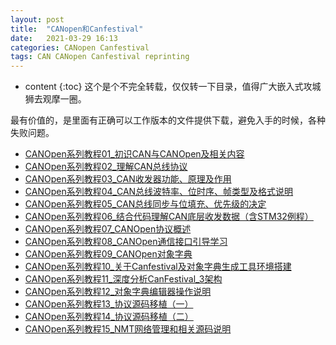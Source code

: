 ```yaml
---
layout: post
title:  "CANopen和Canfestival"
date:   2021-03-29 16:13
categories: CANopen Canfestival
tags: CAN CANopen Canfestival reprinting
---
```


* content
{:toc}
这个是个不完全转载，仅仅转一下目录，值得广大嵌入式攻城狮去观摩一圈。

最有价值的，是里面有正确可以工作版本的文件提供下载，避免入手的时候，各种失败问题。

* [CANOpen系列教程01_初识CAN与CANOpen及相关内容](https://www.strongerhuang.com/CANOpen/CANOpen系列教程01_初识CAN与CANOpen及相关内容.html)  
* [CANOpen系列教程02_理解CAN总线协议](https://www.strongerhuang.com/CANOpen/CANOpen系列教程02_理解CAN总线协议.html)  
* [CANOpen系列教程03_CAN收发器功能、原理及作用](https://www.strongerhuang.com/CANOpen/CANOpen系列教程03_CAN收发器功能、原理及作用.html)  
* [CANOpen系列教程04_CAN总线波特率、位时序、帧类型及格式说明](https://www.strongerhuang.com/CANOpen/CANOpen系列教程04_CAN总线波特率、位时序、帧类型及格式说明.html)  
* [CANOpen系列教程05_CAN总线同步与位填充、优先级的决定](https://www.strongerhuang.com/CANOpen/CANOpen系列教程05_CAN总线同步与位填充、优先级的决定.html)  
* [CANOpen系列教程06_结合代码理解CAN底层收发数据（含STM32例程）](https://www.strongerhuang.com/CANOpen/CANOpen系列教程06_结合代码理解CAN底层收发数据（含STM32例程）.html)  
* [CANOpen系列教程07_CANOpen协议概述](https://www.strongerhuang.com/CANOpen/CANOpen系列教程07_CANOpen协议概述.html)  
* [CANOpen系列教程08_CANOpen通信接口引导学习](https://www.strongerhuang.com/CANOpen/CANOpen系列教程08_CANOpen通信接口引导学习.html)  
* [CANOpen系列教程09_CANOpen对象字典](https://www.strongerhuang.com/CANOpen/CANOpen系列教程09_CANOpen对象字典.html)  
* [CANOpen系列教程10_关于Canfestival及对象字典生成工具环境搭建](https://www.strongerhuang.com/CANOpen/CANOpen系列教程10_关于Canfestival及对象字典生成工具环境搭建.html)  
* [CANOpen系列教程11_深度分析CanFestival_3架构](https://www.strongerhuang.com/CANOpen/CANOpen系列教程11_深度分析CanFestival_3架构.html)  
* [CANOpen系列教程12_对象字典编辑器操作说明](https://www.strongerhuang.com/CANOpen/CANOpen系列教程12_对象字典编辑器操作说明.html)  
* [CANOpen系列教程13_协议源码移植（一）](https://www.strongerhuang.com/CANOpen/CANOpen系列教程13_协议源码移植（一）.html)  
* [CANOpen系列教程14_协议源码移植（二）](https://www.strongerhuang.com/CANOpen/CANOpen系列教程14_协议源码移植（二）.html)  
* [CANOpen系列教程15_NMT网络管理和相关源码说明](https://www.strongerhuang.com/CANOpen/CANOpen系列教程15_NMT网络管理和相关源码说明.html)  